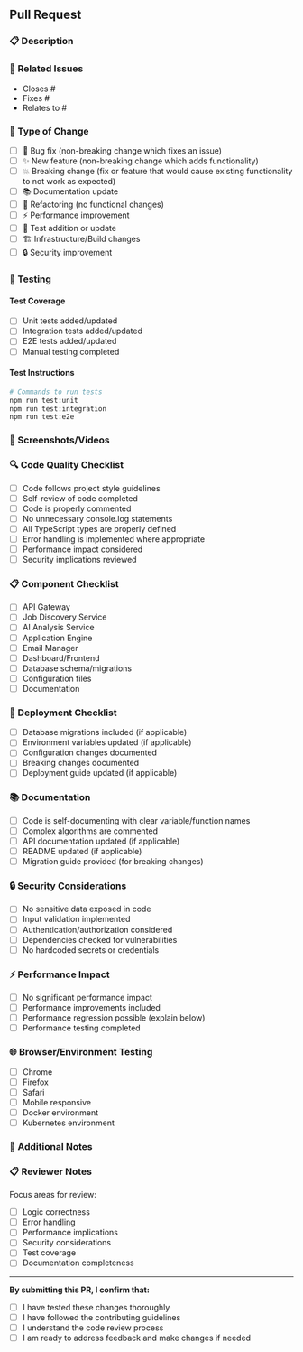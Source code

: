 ## Pull Request

### 📋 Description
<!-- Provide a brief description of the changes in this PR -->

### 🔗 Related Issues
<!-- Link to related issues using keywords (closes #123, fixes #456, relates to #789) -->
- Closes #
- Fixes #
- Relates to #

### 🎯 Type of Change
<!-- Mark the type of change with an [x] -->
- [ ] 🐛 Bug fix (non-breaking change which fixes an issue)
- [ ] ✨ New feature (non-breaking change which adds functionality)
- [ ] 💥 Breaking change (fix or feature that would cause existing functionality to not work as expected)
- [ ] 📚 Documentation update
- [ ] 🔧 Refactoring (no functional changes)
- [ ] ⚡ Performance improvement
- [ ] 🧪 Test addition or update
- [ ] 🏗️ Infrastructure/Build changes
- [ ] 🔒 Security improvement

### 🧪 Testing
<!-- Describe the tests you ran and how to reproduce them -->

#### Test Coverage
- [ ] Unit tests added/updated
- [ ] Integration tests added/updated
- [ ] E2E tests added/updated
- [ ] Manual testing completed

#### Test Instructions
```bash
# Commands to run tests
npm run test:unit
npm run test:integration
npm run test:e2e
```

### 📸 Screenshots/Videos
<!-- If applicable, add screenshots or videos to help explain your changes -->

### 🔍 Code Quality Checklist
- [ ] Code follows project style guidelines
- [ ] Self-review of code completed
- [ ] Code is properly commented
- [ ] No unnecessary console.log statements
- [ ] All TypeScript types are properly defined
- [ ] Error handling is implemented where appropriate
- [ ] Performance impact considered
- [ ] Security implications reviewed

### 📋 Component Checklist
<!-- Mark components that were modified -->
- [ ] API Gateway
- [ ] Job Discovery Service
- [ ] AI Analysis Service
- [ ] Application Engine
- [ ] Email Manager
- [ ] Dashboard/Frontend
- [ ] Database schema/migrations
- [ ] Configuration files
- [ ] Documentation

### 🚀 Deployment Checklist
- [ ] Database migrations included (if applicable)
- [ ] Environment variables updated (if applicable)
- [ ] Configuration changes documented
- [ ] Breaking changes documented
- [ ] Deployment guide updated (if applicable)

### 📚 Documentation
- [ ] Code is self-documenting with clear variable/function names
- [ ] Complex algorithms are commented
- [ ] API documentation updated (if applicable)
- [ ] README updated (if applicable)
- [ ] Migration guide provided (for breaking changes)

### 🔒 Security Considerations
- [ ] No sensitive data exposed in code
- [ ] Input validation implemented
- [ ] Authentication/authorization considered
- [ ] Dependencies checked for vulnerabilities
- [ ] No hardcoded secrets or credentials

### ⚡ Performance Impact
<!-- Describe any performance implications -->
- [ ] No significant performance impact
- [ ] Performance improvements included
- [ ] Performance regression possible (explain below)
- [ ] Performance testing completed

### 🌐 Browser/Environment Testing
<!-- For frontend changes -->
- [ ] Chrome
- [ ] Firefox
- [ ] Safari
- [ ] Mobile responsive
- [ ] Docker environment
- [ ] Kubernetes environment

### 💭 Additional Notes
<!-- Any additional information, context, or notes for reviewers -->

### 📋 Reviewer Notes
<!-- For reviewers: areas to focus on during review -->
Focus areas for review:
- [ ] Logic correctness
- [ ] Error handling
- [ ] Performance implications
- [ ] Security considerations
- [ ] Test coverage
- [ ] Documentation completeness

---

**By submitting this PR, I confirm that:**
- [ ] I have tested these changes thoroughly
- [ ] I have followed the contributing guidelines
- [ ] I understand the code review process
- [ ] I am ready to address feedback and make changes if needed